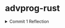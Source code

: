 # advprog-rust

<html lang="en">
<details>
<summary>Commit 1 Reflection</summary>
You may need to check the Rust documentation to understand what is inside the
handle_connection method. Write as reflection notes in the Readme.md. Write it nicely.

- What is inside the handle_connection method?
I'll start from the function signature:

```rust
fn handle_connection(mut stream: TcpStream) {
```
handle_connection takes a variable `stream` with the type `TcpStream` as an argument, which is a connection to a client. The `mut` keyword means that handle_connection can modify `stream`.

```rust
let buf_reader = BufReader::new(&mut stream);
```
Binding the `BufReader::new(&mut stream)` value to the `buf_reader` variable. `BufReader::new(&mut stream)` creates a buffered reader around `stream`.
`BufReader` is used to help improve efficiency by reading data in chunks instead of reading byte by byte. `&mut stream` is referenced to ensure that `BufReader` can still read from `TcpStream`.

```rust
let http_request: Vec<_> = buf_reader
    .lines()
    .map(|result| result.unwrap())
    .take_while(|line| !line.is_empty())
    .collect();
```
`.lines()` returns an iterator over lines from the stream. 
`.map(|result| result.unwrap())`is used because each line read is wrapped in a `Result<String, Error>`, so `.unwrap()` is used to extract the `String`, assuming it is valid.
`.take_while(|line| !line.is_empty())` keeps reading lines until an empty line (`""`) is encountered. In an HTTP request, an empty line separates the headers from the body.
`.collect()` collects the processed lines into a `Vec<String>`.

In summary, it reads the HTTP request line by line, storing the request method, URL, and headers in a `Vec<String>` in the `http_request` variable. It stops reading when it encounters an empty line, which marks the end of the request headers.

Then, the last line:
```rust
println!("Request: {:#?}", http_request);
```
`println!` prints the collected HTTP request lines in an organized format (`{:#?}`). This helps in debugging by showing the full request received from the client.
</details>
</html>

